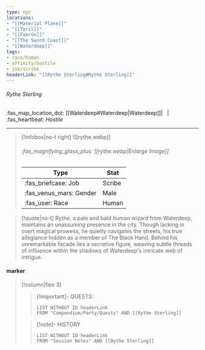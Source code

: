```yaml
---
type: npc
locations:
- "[[Material Plane]]"
- "[[Toril]]"
- "[[Faerûn]]"
- "[[The Sword Coast]]"
- "[[Waterdeep]]"
tags:
- race/human
- affinity/hostile
- job/scribe
headerLink: "[[Rythe Sterling#Rythe Sterling]]"
---
```

###### Rythe Sterling
<span class="sub2">:fas_map_location_dot: [[Waterdeep#Waterdeep|Waterdeep]]| &nbsp; | &nbsp; :fas_heartbeat: *Hostile* </span>
___

> [!infobox|no-t right]
> ![[rythe.webp]]
> ###### :fas_magnifying_glass_plus:  [[rythe.webp|Enlarge Image]]
> | Type | Stat |
> | ---- | ---- |
> | :fas_briefcase: Job | Scribe |
> | :fas_venus_mars: Gender | Male |
> | :fas_user: Race | Human |
<span class="clearfix"></span>

> [!quote|no-t]
>Rythe, a pale and bald human wizard from Waterdeep, maintains an unassuming presence in the city. Though lacking in overt magical prowess, he quietly navigates the streets, his true allegiance hidden as a member of The Black Hand. Behind his unremarkable facade lies a secretive figure, weaving subtle threads of influence within the shadows of Waterdeep's intricate web of intrigue.

#### marker
> [!column|flex 3]
>> [!important]- QUESTS:
>>```dataview
>>LIST WITHOUT ID headerLink
>>FROM "Compendium/Party/Quests" AND [[Rythe Sterling]]
>
>>[!note]- HISTORY
>>```dataview
>>LIST WITHOUT ID headerLink
>>FROM "Session Notes" AND [[Rythe Sterling]]